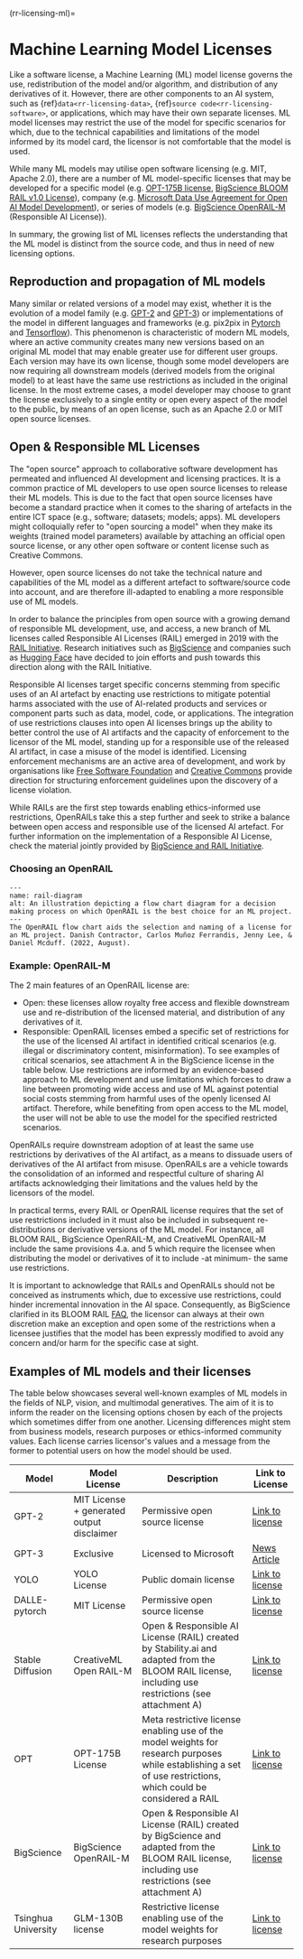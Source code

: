 (rr-licensing-ml)=
# Machine Learning Model Licenses

Like a software license, a Machine Learning (ML) model license governs the use, redistribution of the model and/or algorithm, and distribution of any derivatives of it. However, there are other components to an AI system, such as {ref}`data<rr-licensing-data>`, 
{ref}`source code<rr-licensing-software>`, or applications, which may have their own separate licenses. ML model licenses may restrict the use of the model for specific scenarios for which, due to the technical capabilities and limitations  of the model informed by its model card, the licensor is not comfortable that the model is used.

While many ML models may utilise open software licensing (e.g. MIT, Apache 2.0), 
there are a number of ML model-specific licenses that may be developed for a specific model (e.g. [OPT-175B license](https://github.com/facebookresearch/metaseq/blob/main/projects/OPT/MODEL_LICENSE.md), [BigScience BLOOM RAIL v1.0 License](https://https://bigscience.huggingface.co/blog/the-bigscience-rail-license)), 
company (e.g. [Microsoft Data Use Agreement for Open AI Model Development](https://query.prod.cms.rt.microsoft.com/cms/api/am/binary/RE4Rjfq)), or series of models (e.g. [BigScience OpenRAIL-M](https://www.licenses.ai/blog/2022/8/26/bigscience-open-rail-m-license) (Responsible AI License)). 

In summary, the growing list of ML licenses reflects the understanding that the ML model is distinct from the source code, and thus in need of new licensing options. 

## Reproduction and propagation of ML models

Many similar or related versions of a model may exist, whether it is the evolution of a model family (e.g. [GPT-2](https://github.com/openai/gpt-2) and [GPT-3](https://github.com/openai/gpt-3)) or implementations of the model in different languages and frameworks (e.g. pix2pix in [Pytorch](https://github.com/junyanz/pytorch-CycleGAN-and-pix2pix) and [Tensorflow](https://github.com/affinelayer/pix2pix-tensorflow)). This phenomenon is characteristic of modern ML models, where an active community creates many new versions based on an original ML model that may enable greater use for different user groups. Each version may have its own license, though some model developers are now requiring all downstream models (derived models from the original model) to at least have the same use restrictions as included in the original license. In the most extreme cases, a model developer may choose to grant the license exclusively to a single entity or open every aspect of the model to the public, by means of an open license, such as an Apache 2.0 or MIT open source licenses. 

## Open & Responsible ML Licenses

The "open source" approach to collaborative software development has permeated and influenced AI development and licensing practices. It is a common practice of ML developers to use open source licenses to release their ML models. This is due to the fact that open source licenses have become a standard practice when it comes to the sharing of artefacts in the entire ICT space (e.g., software; datasets; models; apps). ML developers might colloquially refer to "open sourcing a model" when they make its weights (trained model parameters) available by attaching an official open source license, or any other open software or content license such as Creative Commons. 

However, open source licenses do not take the technical nature and capabilities of the ML model as a different artefact to software/source code into account, and are therefore ill-adapted to enabling a more responsible use of ML models.

In order to balance the principles from open source with a growing demand of responsible ML development, use, and access, a new branch of ML licenses called Responsible AI Licenses (RAIL) emerged in 2019 with the [RAIL Initiative](https://www.licenses.ai/). Research initiatives such as [BigScience](https://bigscience.huggingface.co/) and companies such as [Hugging Face](https://huggingface.co/blog/open_rail) have decided to join efforts and push towards this direction along with the RAIL Initiative.

Responsible AI licenses target specific concerns stemming from specific uses of an AI artefact by enacting use restrictions to mitigate potential harms associated with the use of AI-related products and services or component parts such as data, model, code, or applications. The integration of use restrictions clauses into open AI licenses brings up the ability to better control the use of AI artifacts and the capacity of enforcement to the licensor of the ML model, standing up for a responsible use of the released AI artifact, in case a misuse of the model is identified. Licensing enforcement mechanisms are an active area of development, and work by organisations like [Free Software Foundation](https://www.fsf.org/) and [Creative Commons](https://creativecommons.org/license-enforcement/enforcement-principles/) provide direction for structuring enforcement guidelines upon the discovery of a license violation.

While RAILs are the first step towards enabling ethics-informed use restrictions, OpenRAILs take this a step further and seek to strike a balance between open access and responsible use of the licensed AI artefact. For further information on the implementation of a Responsible AI License, check the material jointly provided by [BigScience and RAIL Initiative](https://www.licenses.ai/blog/2022/8/18/naming-convention-of-responsible-ai-licenses).

### Choosing an OpenRAIL

```{figure} ../../figures/rail-diagram.*
---
name: rail-diagram
alt: An illustration depicting a flow chart diagram for a decision making process on which OpenRAIL is the best choice for an ML project.
---
The OpenRAIL flow chart aids the selection and naming of a license for an ML project. Danish Contractor, Carlos Muñoz Ferrandis, Jenny Lee, & Daniel Mcduff. (2022, August).
```

### Example: OpenRAIL-M

The 2 main features of an OpenRAIL license are:

- Open: these licenses allow royalty free access and flexible downstream use and re-distribution of the licensed material, and distribution of any derivatives of it.
- Responsible: OpenRAIL licenses embed a specific set of restrictions for the use of the licensed AI artifact in identified critical scenarios (e.g. illegal or discriminatory content, misinformation). To see examples of critical scenarios, see attachment A in the BigScience license in the table below. Use restrictions are informed by an evidence-based approach to ML development and use limitations which forces to draw a line between promoting wide access and use of ML against potential social costs stemming from harmful uses of the openly licensed AI artifact. Therefore, while benefiting from open access to the ML model, the user will not be able to use the model for the specified restricted scenarios.

OpenRAILs require downstream adoption of at least the same use restrictions by derivatives of the AI artifact, as a means to dissuade users of derivatives of the AI artifact from misuse. OpenRAILs are a vehicle towards the consolidation of an informed and respectful culture of sharing AI artifacts acknowledging their limitations and the values held by the licensors of the model.

In practical terms, every RAIL or OpenRAIL license requires that the set of use restrictions included in it must also be included in subsequent re-distributions or derivative versions of the ML model. For instance, all BLOOM RAIL, BigScience OpenRAIL-M, and CreativeML OpenRAIL-M include the same provisions 4.a. and 5 which require the licensee when distributing the model or derivatives of it to include -at minimum- the same use restrictions. 

It is important to acknowledge that RAILs and OpenRAILs should not be conceived as instruments which, due to excessive use restrictions, could hinder incremental innovation in the AI space. Consequently, as BigScience clarified in its BLOOM RAIL [FAQ](https://bigscience.huggingface.co/blog/the-bigscience-rail-license), the licensor can always at their own discretion make an exception and open some of the restrictions when a licensee justifies that the model has been expressly modified to avoid any concern and/or harm for the specific case at sight. 

## Examples of ML models and their licenses

The table below showcases several well-known examples of ML models in the fields of NLP, vision, and multimodal generatives. The aim of it is to inform the reader on the licensing options chosen by each of the projects which sometimes differ from one another. Licensing differences might stem from business models, research purposes or ethics-informed community values. Each license carries licensor's values and a message from the former to potential users on how the model should be used.

| Model | Model License | Description | Link to License |
| -------- | -------- | -------- | -------- |
| GPT-2  | MIT License + generated output disclaimer | Permissive open source license | [Link to license](https://github.com/openai/gpt-2/blob/master/LICENSE)  |
| GPT-3  | Exclusive | Licensed to Microsoft | [News Article](https://openai.com/blog/openai-licenses-gpt-3-technology-to-microsoft/)    |
| YOLO     | YOLO License    | Public domain license  | [Link to license](https://github.com/pjreddie/darknet/blob/master/LICENSE) |
| DALLE-pytorch     | MIT License | Permissive open source license  | [Link to license](https://github.com/lucidrains/DALLE-pytorch/blob/main/LICENSE)     |
| Stable Diffusion | CreativeML Open RAIL-M | Open & Responsible AI License (RAIL) created by Stability.ai and adapted from the BLOOM RAIL license, including use restrictions (see attachment A) | [Link to license](https://huggingface.co/spaces/CompVis/stable-diffusion-license) |
| OPT | OPT-175B License | Meta restrictive license enabling use of the model weights for research purposes while establishing a set of use restrictions, which could be considered a RAIL | [Link to license](https://github.com/facebookresearch/metaseq/blob/main/projects/OPT/MODEL_LICENSE.md) |
| BigScience | BigScience OpenRAIL-M | Open & Responsible AI License (RAIL) created by BigScience and adapted from the BLOOM RAIL license, including use restrictions (see attachment A) | [Link to license](https://huggingface.co/spaces/bigscience/license) |
| Tsinghua University | GLM-130B license | Restrictive license enabling use of the model weights for research purposes | [Link to license](https://github.com/THUDM/GLM-130B/blob/main/MODEL_LICENSE) |

